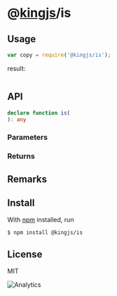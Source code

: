 # @[kingjs][kingjs]/is
## Usage
```js
var copy = require('@kingjs/is');
```
result:
```js
```
## API
```ts
declare function is(
): any
```
### Parameters
### Returns
## Remarks
## Install
With [npm](https://npmjs.org/) installed, run
```
$ npm install @kingjs/is
```
## License
MIT

![Analytics](https://analytics.kingjs.net/is)

[kingjs]: https://www.npmjs.com/package/kingjs